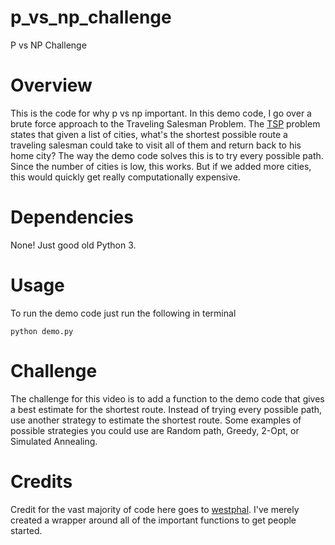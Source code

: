# p_vs_np_challenge
P vs NP Challenge 



Overview
============
This is the code for why p vs np important. In this demo code, I go over a brute force approach to the Traveling Salesman Problem. The [TSP](https://developers.google.com/optimization/routing/tsp) problem states that given a list of cities, what's the shortest possible route a traveling salesman could take to visit all of them and return back to his home city? The way the demo code solves this is to try every possible path. Since the number of cities is low, this works. But if we added more cities, this would quickly get really computationally expensive.

Dependencies     
============

None! Just good old Python 3.

Usage
===========

To run the demo code just run the following in terminal

``python demo.py``


Challenge
===========

The challenge for this video is to add a function to the demo code that gives a best estimate for the shortest route. Instead of trying every possible path, use another strategy to estimate the shortest route. Some examples of possible strategies you could use are Random path, Greedy, 2-Opt, or Simulated Annealing. 

Credits
===========
Credit for the vast majority of code here goes to [westphal](https://github.com/westphal). I've merely created a wrapper around all of the important functions to get people started. 

